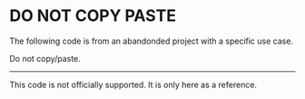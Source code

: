 # DO NOT COPY PASTE

The following code is from an abandonded project with a specific use case.

Do not copy/paste.


-----

This code is not officially supported. It is only here as a reference.
